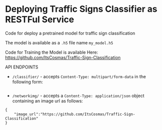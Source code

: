 # Deploying Traffic Signs Classifier as RESTFul Service

Code for deploy a pretrained model for traffic sign classification

The model is available as a `.h5` file name `my_model.h5`

Code for Training the Model is available Here: https://github.com/ItsCosmas/Traffic-Sign-Classification

API ENDPOINTS

-   `/classifier/` - accepts `Content-Type: multipart/form-data` in the following form:

```

```

-   `/networkimg/` - accepts a `Content-Type: application/json` object containing an image url as follows:

```
{
    "image_url":"https://github.com/ItsCosmas/Traffic-Sign-Classification"
}
```
